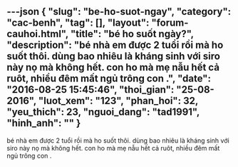 ---json
{
    "slug": "be-ho-suot-ngay",
    "category": "cac-benh",
    "tag": [],
    "layout": "forum-cauhoi.html",
    "title": "bé ho suốt ngày?",
    "description": "bé nhà em được 2 tuổi rồi mà ho suốt thôi. dùng bao nhiêu là kháng sinh với siro này nọ mà không hết. con ho mà mẹ nẫu hết cả ruôt, nhiều đêm mất ngủ trông con .",
    "date": "2016-08-25 15:45:46",
    "thoi_gian": "25-08-2016",
    "luot_xem": "123",
    "phan_hoi": 32,
    "yeu_thich": 23,
    "nguoi_dang": "tad1991",
    "hinh_anh": ""
}
---
bé nhà em được 2 tuổi rồi mà ho suốt thôi. dùng bao nhiêu là kháng sinh với siro này nọ mà không hết. con ho mà mẹ nẫu hết cả ruôt, nhiều đêm mất ngủ trông con .